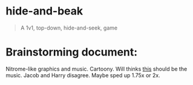 # hide-and-beak

> A 1v1, top-down, hide-and-seek, game

# Brainstorming document:

Nitrome-like graphics and music. Cartoony. Will thinks [this](https://www.youtube.com/watch?v=JDsmgYRh6nA) should be the music. Jacob and Harry disagree. Maybe sped up 1.75x or 2x.
